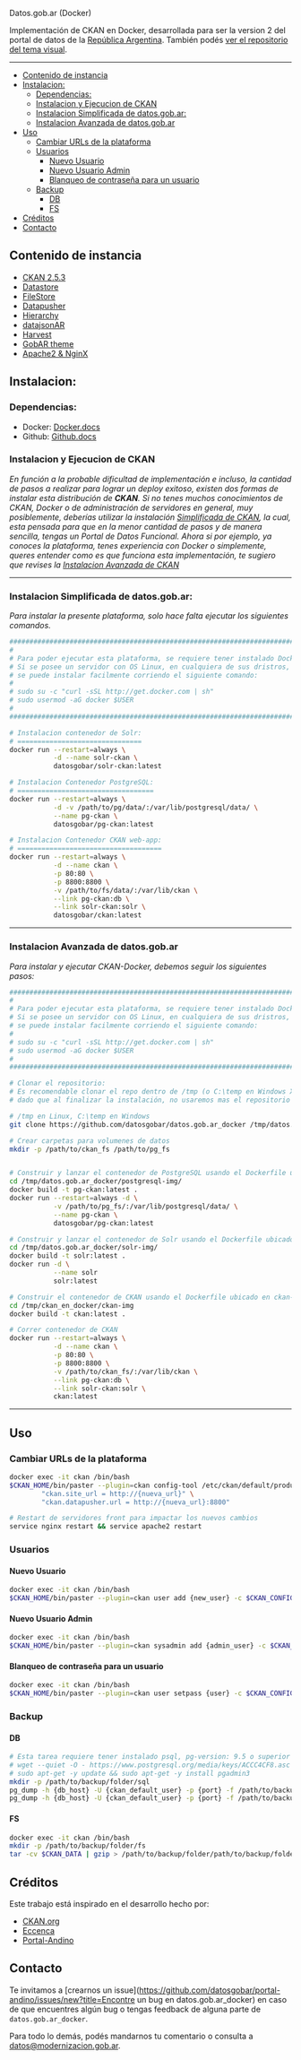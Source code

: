 Datos.gob.ar (Docker)

Implementación de CKAN en Docker, desarrollada para ser la version 2 del portal de datos de la [República Argentina](http://datos.gob.ar). 
También podés [ver el repositorio del tema visual](https://github.com/datosgobar/datos.gob.ar).

---
- [Contenido de instancia](#contenido-de-instancia)
- [Instalacion:](#instalacion)
	- [Dependencias:](#dependencias)
	- [Instalacion y Ejecucion de CKAN](#instalacion-y-ejecucion-de-ckan)
	- [Instalacion Simplificada de datos.gob.ar:](#instalacion-simplificada-de-datosgobar)
	- [Instalacion Avanzada de datos.gob.ar](#instalacion-avanzada-de-datosgobar)
- [Uso](#uso)
	- [Cambiar URLs de la plataforma](#cambiar-urls-de-la-plataforma)
	- [Usuarios](#usuarios)
		- [Nuevo Usuario](#nuevo-usuario)
		- [Nuevo Usuario Admin](#nuevo-usuario-admin)
		- [Blanqueo de contraseña para un usuario](#blanqueo-de-contraseña-para-un-usuario)
	- [Backup](#backup)
		- [DB](#db)
		- [FS](#fs)
- [Créditos](#créditos)
- [Contacto](#contacto)



## Contenido de instancia

- [CKAN 2.5.3](http://docs.ckan.org/en/ckan-2.5.3/)
- [Datastore](http://docs.ckan.org/en/latest/maintaining/datastore.html)
- [FileStore](http://docs.ckan.org/en/latest/maintaining/filestore.html)
- [Datapusher](https://github.com/ckan/datapusher)
- [Hierarchy](https://github.com/datagovuk/ckanext-hierarchy)
- [datajsonAR](https://github.com/datosgobar/ckanext-datajsonAR)
- [Harvest](https://github.com/ckan/ckanext-harvest)
- [GobAR theme](https://github.com/datosgobar/datos.gob.ar)
- [Apache2 & NginX](http://docs.ckan.org/en/ckan-2.5.2/maintaining/installing/deployment.html#install-apache-modwsgi-modrpaf)

## Instalacion:

### Dependencias:

+ Docker: [Docker.docs](https://docs.docker.com/engine/installation/)
+ Github: [Github.docs](https://help.github.com/)	


### Instalacion y Ejecucion de CKAN

_En función a la probable dificultad de implementación e incluso, la cantidad de pasos a realizar para lograr un deploy exitoso, existen dos formas de instalar esta distribución de **CKAN**._
_Si no tenes muchos conocimientos de CKAN, Docker o de administración de servidores en general, muy posiblemente, deberías utilizar la instalación [Simplificada  de CKAN](#instalacion-simplificada-de-ckan), la cual, esta pensada para que en la menor cantidad de pasos y de manera sencilla, tengas un Portal de Datos Funcional._
_Ahora si por ejemplo, ya conoces la plataforma, tenes experiencia con Docker o simplemente, queres entender como es que funciona esta implementación, te sugiero que revises la [Instalacion Avanzada de CKAN](#instalacion-avanzada-de-ckan)_

---

### Instalacion Simplificada de datos.gob.ar:

_Para instalar la presente plataforma, solo hace falta ejecutar los siguientes comandos._

```bash
###################################################################################
#                                                                                 #
# Para poder ejecutar esta plataforma, se requiere tener instalado Docker.engine  #
# Si se posee un servidor con OS Linux, en cualquiera de sus dristros,            # 
# se puede instalar facilmente corriendo el siguiente comando:                    #
#                                                                                 #
# sudo su -c "curl -sSL http://get.docker.com | sh"                               #
# sudo usermod -aG docker $USER                                                   #
#                                                                                 #
###################################################################################

# Instalacion contenedor de Solr:
# ===============================
docker run --restart=always \
		   -d --name solr-ckan \
		   datosgobar/solr-ckan:latest

# Instalacion Contenedor PostgreSQL:
# ==================================
docker run --restart=always \
		   -d -v /path/to/pg/data/:/var/lib/postgresql/data/ \
		   --name pg-ckan \
		   datosgobar/pg-ckan:latest

# Instalacion Contenedor CKAN web-app:
# ====================================
docker run --restart=always \
		   -d --name ckan \
		   -p 80:80 \
		   -p 8800:8800 \
		   -v /path/to/fs/data/:/var/lib/ckan \
		   --link pg-ckan:db \
		   --link solr-ckan:solr \
		   datosgobar/ckan:latest
```
---

### Instalacion Avanzada de datos.gob.ar

_Para instalar y ejecutar CKAN-Docker, debemos seguir los siguientes pasos:_

```bash
###################################################################################
#                                                                                 #
# Para poder ejecutar esta plataforma, se requiere tener instalado Docker.engine  #
# Si se posee un servidor con OS Linux, en cualquiera de sus dristros,            # 
# se puede instalar facilmente corriendo el siguiente comando:                    #
#                                                                                 #
# sudo su -c "curl -sSL http://get.docker.com | sh"                               #
# sudo usermod -aG docker $USER                                                   #
#                                                                                 #
###################################################################################

# Clonar el repositorio:
# Es recomendable clonar el repo dentro de /tmp (o C:\temp en Windows X),
# dado que al finalizar la instalación, no usaremos mas el repositorio

# /tmp en Linux, C:\temp en Windows 
git clone https://github.com/datosgobar/datos.gob.ar_docker /tmp/datos.gob.ar_docker

# Crear carpetas para volumenes de datos
mkdir -p /path/to/ckan_fs /path/to/pg_fs 


# Construir y lanzar el contenedor de PostgreSQL usando el Dockerfile ubicado en postgresql-img/ 
cd /tmp/datos.gob.ar_docker/postgresql-img/
docker build -t pg-ckan:latest .
docker run --restart=always -d \
		   -v /path/to/pg_fs/:/var/lib/postgresql/data/ \
		   --name pg-ckan \
		   datosgobar/pg-ckan:latest

# Construir y lanzar el contenedor de Solr usando el Dockerfile ubicado en solr-img/
cd /tmp/datos.gob.ar_docker/solr-img/ 
docker build -t solr:latest .
docker run -d \
		   --name solr
		   solr:latest

# Construir el contenedor de CKAN usando el Dockerfile ubicado en ckan-img/
cd /tmp/ckan_en_docker/ckan-img
docker build -t ckan:latest .

# Correr contenedor de CKAN
docker run --restart=always \
		   -d --name ckan \
		   -p 80:80 \
		   -p 8800:8800 \
		   -v /path/to/ckan_fs/:/var/lib/ckan \
		   --link pg-ckan:db \
		   --link solr-ckan:solr \
		   ckan:latest

```		
--- 

## Uso

### Cambiar URLs de la plataforma

```bash
docker exec -it ckan /bin/bash 
$CKAN_HOME/bin/paster --plugin=ckan config-tool /etc/ckan/default/production.ini -e \
		"ckan.site_url = http://{nueva_url}" \
		"ckan.datapusher.url = http://{nueva_url}:8800"

# Restart de servidores front para impactar los nuevos cambios
service nginx restart && service apache2 restart

```

### Usuarios

#### Nuevo Usuario

```bash
docker exec -it ckan /bin/bash 
$CKAN_HOME/bin/paster --plugin=ckan user add {new_user} -c $CKAN_CONFIG/production.ini
```

#### Nuevo Usuario Admin

```bash
docker exec -it ckan /bin/bash 
$CKAN_HOME/bin/paster --plugin=ckan sysadmin add {admin_user} -c $CKAN_CONFIG/production.ini
```

#### Blanqueo de contraseña para un usuario

```bash
docker exec -it ckan /bin/bash 
$CKAN_HOME/bin/paster --plugin=ckan user setpass {user} -c $CKAN_CONFIG/production.ini
```

### Backup

#### DB

```bash
# Esta tarea requiere tener instalado psql, pg-version: 9.5 o superior
# wget --quiet -O - https://www.postgresql.org/media/keys/ACCC4CF8.asc | sudo apt-key add -
# sudo apt-get -y update && sudo apt-get -y install pgadmin3
mkdir -p /path/to/backup/folder/sql
pg_dump -h {db_host} -U {ckan_default_user} -p {port} -f /path/to/backup/folder/sql/dump_ckan_default.sql ckan_default
pg_dump -h {db_host} -U {ckan_default_user} -p {port} -f /path/to/backup/folder/sql/dump_datastore_default.sql datastore_default
```

#### FS
```bash
docker exec -it ckan /bin/bash
mkdir -p /path/to/backup/folder/fs
tar -cv $CKAN_DATA | gzip > /path/to/backup/folder/path/to/backup/folder/fs/prod.data.tar.gz
```

## Créditos

Este trabajo está inspirado en el desarrollo hecho por:

- [CKAN.org](https://github.com/ckan/ckan/)
- [Eccenca](https://github.com/eccenca/ckan-docker)
- [Portal-Andino](https://github.com/datosgobar/portal-andino)

## Contacto

Te invitamos a [crearnos un issue](https://github.com/datosgobar/portal-andino/issues/new?title=Encontre un bug en datos.gob.ar_docker) en caso de que encuentres algún bug o tengas feedback de alguna parte de `datos.gob.ar_docker`.

Para todo lo demás, podés mandarnos tu comentario o consulta a [datos@modernizacion.gob.ar](mailto:datos@modernizacion.gob.ar).
